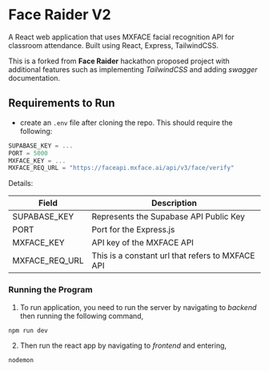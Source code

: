 # Face Raider V2

A React web application that uses MXFACE facial recognition API for classroom attendance. Built using React, Express, TailwindCSS.

This is a forked from **Face Raider** hackathon proposed project with additional features such as implementing *TailwindCSS* and adding *swagger* documentation.
 
## Requirements to Run

* create an `.env` file after cloning the repo. This should require the following:

```js
SUPABASE_KEY = ...
PORT = 5000
MXFACE_KEY = ...
MXFACE_REQ_URL = "https://faceapi.mxface.ai/api/v3/face/verify"
```
Details:

| **Field**      | **Description**                                  
|----------------|--------------------------------------------------
| SUPABASE_KEY   | Represents the Supabase API Public Key           
| PORT           | Port for the Express.js                          
| MXFACE_KEY     | API key of the MXFACE API                        
| MXFACE_REQ_URL | This is a constant url that refers to MXFACE API 

### Running the Program

1. To run application, you need to run the server by navigating to *backend* then running the following command,
```
npm run dev
```
2. Then run the react app by navigating to *frontend* and entering,
```
nodemon
```
